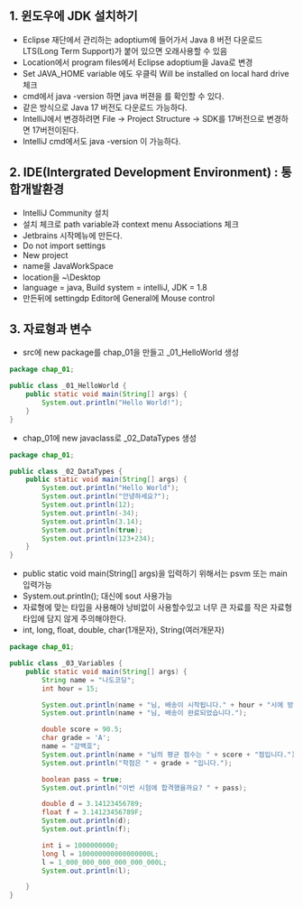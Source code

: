 
## 1. 윈도우에 JDK 설치하기
- Eclipse 재단에서 관리하는 adoptium에 들어가서 Java 8 버전 다운로드 LTS(Long Term Support)가 붙어 있으면 오래사용할 수 있음
- Location에서 program files에서 Eclipse adoptium을 Java로 변경
- Set JAVA_HOME variable 에도 우클릭 Will be installed on local hard drive 체크
- cmd에서 java -version 하면 java 버젼을 를 확인할 수 있다.
- 같은 방식으로 Java 17 버전도 다운로드 가능하다.
- IntelliJ에서 변경하려면 File -> Project Structure -> SDK를 17버전으로 변경하면 17버전이된다.
- IntelliJ cmd에서도 java -version 이 가능하다.
  
## 2. IDE(Intergrated Development Environment) : 통합개발환경
- IntelliJ Community 설치
- 설치 체크로 path variable과 context menu Associations 체크
- Jetbrains 시작메뉴에 만든다.
- Do not import settings
- New project
- name을 JavaWorkSpace
- location을 ~\Desktop
- language = java, Build system = intelliJ, JDK = 1.8
- 만든뒤에 settingdp Editor에 General에 Mouse control

## 3. 자료형과 변수
- src에 new package를 chap_01을 만들고 _01_HelloWorld 생성
```java
package chap_01;

public class _01_HelloWorld {
    public static void main(String[] args) {
        System.out.println("Hello World!");
    }
}
```
- chap_01에 new javaclass로 _02_DataTypes 생성
```java
package chap_01;

public class _02_DataTypes {
    public static void main(String[] args) {
        System.out.println("Hello World");
        System.out.println("안녕하세요?");
        System.out.println(12);
        System.out.println(-34);
        System.out.println(3.14);
        System.out.println(true);
        System.out.println(123+234);
    }
}
```
- public static void main(String[] args)을 입력하기 위해서는 psvm 또는 main 입력가능
- System.out.println(); 대신에 sout 사용가능
- 자료형에 맞는 타입을 사용해야 낭비없이 사용할수있고 너무 큰 자료를 작은 자료형 타입에 담지 않게 주의해야한다.
- int, long, float, double, char(1개문자), String(여러개문자)
```java
package chap_01;

public class _03_Variables {
    public static void main(String[] args) {
        String name = "나도코딩";
        int hour = 15;

        System.out.println(name + "님, 배송이 시작됩니다." + hour + "시에 방문 예정입니다.");
        System.out.println(name + "님, 배송이 완료되었습니다.");

        double score = 90.5;
        char grade = 'A';
        name = "강백호";
        System.out.println(name + "님의 평균 점수는 " + score + "점입니다.");
        System.out.println("학점은 " + grade + "입니다.");

        boolean pass = true;
        System.out.println("이번 시험에 합격했을까요? " + pass);

        double d = 3.14123456789;
        float f = 3.14123456789F;
        System.out.println(d);
        System.out.println(f);

        int i = 1000000000;
        long l = 100000000000000000L;
        l = 1_000_000_000_000_000_000L;
        System.out.println(l);

    }
}
``` 
